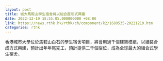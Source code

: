 ```yaml
---
layout: post
title: 城大馬鞍山學生宿舍將以組合屋形式興建
date: 2022-12-19 18:55:05.000000000 +08:00
link: https://news.rthk.hk/rthk/ch/component/k2/1680535-20221219.htm
categories: rthk
---
```


香港城市大學位於馬鞍山白石的學生宿舍項目，將會用過千個建築模組，以組裝合成方式興建，預計出年年尾完工，預計提供二千個宿位，成為全球最大的組合式學生宿舍。

